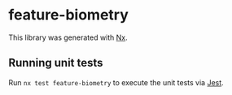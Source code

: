 # feature-biometry

This library was generated with [Nx](https://nx.dev).

## Running unit tests

Run `nx test feature-biometry` to execute the unit tests via [Jest](https://jestjs.io).
